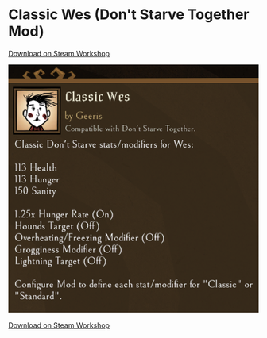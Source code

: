 # Classic Wes (Don't Starve Together Mod)
[Download on Steam Workshop](https://steamcommunity.com/sharedfiles/filedetails/?id=2941223138)

![Mod Info](https://github.com/gerisonsabino/classic_wes/blob/master/assets/modinfo.png)

[Download on Steam Workshop](https://steamcommunity.com/sharedfiles/filedetails/?id=2941223138)

